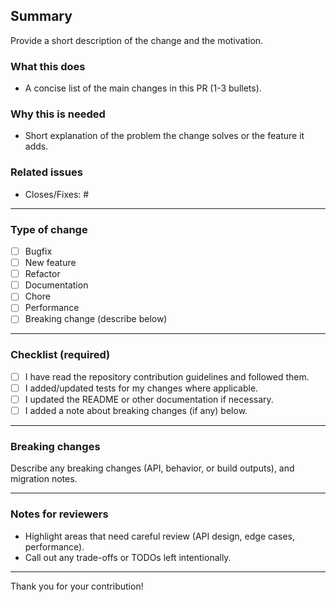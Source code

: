 ## Summary

Provide a short description of the change and the motivation.

### What this does

- A concise list of the main changes in this PR (1-3 bullets).

### Why this is needed

- Short explanation of the problem the change solves or the feature it adds.

### Related issues

- Closes/Fixes: #

---

### Type of change

- [ ] Bugfix
- [ ] New feature
- [ ] Refactor
- [ ] Documentation
- [ ] Chore
- [ ] Performance
- [ ] Breaking change (describe below)

---

### Checklist (required)

- [ ] I have read the repository contribution guidelines and followed them.
- [ ] I added/updated tests for my changes where applicable.
- [ ] I updated the README or other documentation if necessary.
- [ ] I added a note about breaking changes (if any) below.

---

### Breaking changes

Describe any breaking changes (API, behavior, or build outputs), and migration notes.

---

### Notes for reviewers

- Highlight areas that need careful review (API design, edge cases, performance).
- Call out any trade-offs or TODOs left intentionally.

---

Thank you for your contribution!
